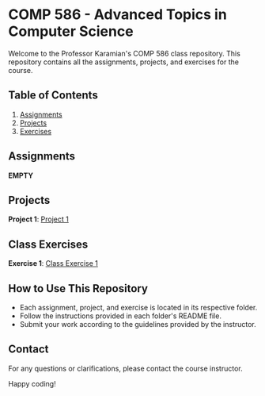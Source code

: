 # COMP 586 - Advanced Topics in Computer Science

Welcome to the Professor Karamian's COMP 586 class repository. This repository contains all the assignments, projects, and exercises for the course.

## Table of Contents

1. [Assignments](#assignments)
2. [Projects](#projects)
3. [Exercises](#exercises)

## Assignments

<b>EMPTY</b>

## Projects

**Project 1**: [Project 1](Project%201)

## Class Exercises

**Exercise 1**: [Class Exercise 1](Class%20Exercise%201/Class%20Exercise%201)

## How to Use This Repository

- Each assignment, project, and exercise is located in its respective folder.
- Follow the instructions provided in each folder's README file.
- Submit your work according to the guidelines provided by the instructor.

## Contact

For any questions or clarifications, please contact the course instructor.

Happy coding!
